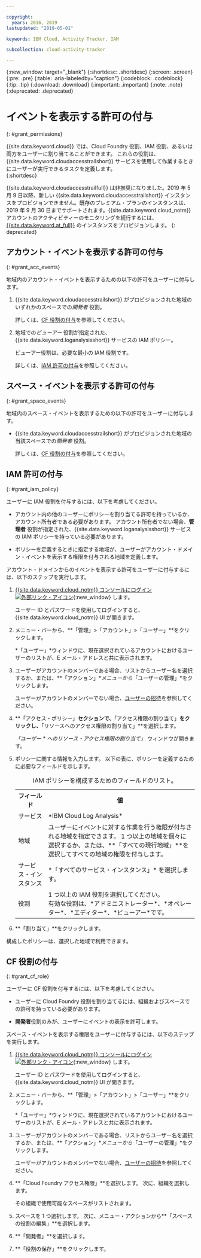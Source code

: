 ```yaml
---

copyright:
  years: 2016, 2019
lastupdated: "2019-05-01"

keywords: IBM Cloud, Activity Tracker, IAM

subcollection: cloud-activity-tracker

---
```


{:new_window: target="_blank"}
{:shortdesc: .shortdesc}
{:screen: .screen}
{:pre: .pre}
{:table: .aria-labeledby="caption"}
{:codeblock: .codeblock}
{:tip: .tip}
{:download: .download}
{:important: .important}
{:note: .note}
{:deprecated: .deprecated}

# イベントを表示する許可の付与
{: #grant_permissions}

{{site.data.keyword.cloud}} では、Cloud Foundry 役割、IAM 役割、あるいは両方をユーザーに割り当てることができます。 これらの役割は、{{site.data.keyword.cloudaccesstrailshort}} サービスを使用して作業するときにユーザーが実行できるタスクを定義します。  
{:shortdesc}

{{site.data.keyword.cloudaccesstrailfull}} は非推奨になりました。2019 年 5 月 9 日以降、新しい {{site.data.keyword.cloudaccesstrailshort}} インスタンスをプロビジョンできません。既存のプレミアム・プランのインスタンスは、2019 年 9 月 30 日までサポートされます。{{site.data.keyword.cloud_notm}} アカウントのアクティビティーのモニタリングを続行するには、[{{site.data.keyword.at_full}}](/docs/services/Activity-Tracker-with-LogDNA?topic=logdnaat-getting-started#getting-started) のインスタンスをプロビジョンします。
{: deprecated}

## アカウント・イベントを表示する許可の付与
{: #grant_acc_events}

地域内のアカウント・イベントを表示するための以下の許可をユーザーに付与します。

1. {{site.data.keyword.cloudaccesstrailshort}} がプロビジョンされた地域のいずれかのスペースでの*開発者* 役割。 

    詳しくは、[CF 役割の付与](/docs/services/cloud-activity-tracker/how-to?topic=cloud-activity-tracker-grant_permissions#grant_cf_role)を参照してください。

2. 地域での*ビューアー* 役割が指定された、{{site.data.keyword.loganalysisshort}} サービスの IAM ポリシー。 

    ビューアー役割は、必要な最小の IAM 役割です。 
	
	詳しくは、[IAM 許可の付与](/docs/services/cloud-activity-tracker/how-to?topic=cloud-activity-tracker-grant_permissions#grant_iam_policy)を参照してください。


## スペース・イベントを表示する許可の付与
{: #grant_space_events}

地域内のスペース・イベントを表示するための以下の許可をユーザーに付与します。

* {{site.data.keyword.cloudaccesstrailshort}} がプロビジョンされた地域の当該スペースでの*開発者* 役割。 

    詳しくは、[CF 役割の付与](/docs/services/cloud-activity-tracker/how-to?topic=cloud-activity-tracker-grant_permissions#grant_cf_role)を参照してください。


## IAM 許可の付与
{: #grant_iam_policy}

ユーザーに IAM 役割を付与するには、以下を考慮してください。

* アカウント内の他のユーザーにポリシーを割り当てる許可を持っているか、アカウント所有者である必要があります。 アカウント所有者でない場合、**管理者** 役割が指定された、{{site.data.keyword.loganalysisshort}} サービスの IAM ポリシーを持っている必要があります。

* ポリシーを定義するときに指定する地域が、ユーザーがアカウント・ドメイン・イベントを表示する権限を付与される地域を定義します。

アカウント・ドメインからのイベントを表示する許可をユーザーに付与するには、以下のステップを実行します。

1. [{{site.data.keyword.cloud_notm}} コンソールにログイン ![外部リンク・アイコン](../../../icons/launch-glyph.svg "外部リンク・アイコン")](https://cloud.ibm.com/login){:new_window} します。
	
	ユーザー ID とパスワードを使用してログインすると、{{site.data.keyword.cloud_notm}} UI が開きます。

2. メニュー・バーから、**「管理」>「アカウント」>「ユーザー」**をクリックします。 

    *「ユーザー」*ウィンドウに、現在選択されているアカウントにおけるユーザーのリストが、E メール・アドレスと共に表示されます。
	
3. ユーザーがアカウントのメンバーである場合、リストからユーザー名を選択するか、または、**「アクション」**メニューから*「ユーザーの管理」*をクリックします。

    ユーザーがアカウントのメンバーでない場合、[ユーザーの招待](/docs/iam?topic=iam-iamuserinv#iamuserinv)を参照してください。

4. **「アクセス・ポリシー」**セクションで、**「アクセス権限の割り当て」**をクリックし、**「リソースへのアクセス権限の割り当て」**を選択します。

    *「ユーザー * へのリソース・アクセス権限の割り当て」* ウィンドウが開きます。

5. ポリシーに関する情報を入力します。 以下の表に、ポリシーを定義するために必要なフィールドを示します。 

    <table>
	  <caption>IAM ポリシーを構成するためのフィールドのリスト。</caption>
	  <tr>
	    <th>フィールド</th>
		<th>値</th>
	  </tr>
	  <tr>
	    <td>サービス</td>
		<td>*IBM Cloud Log Analysis*</td>
	  </tr>	  
	  <tr>
	    <td>地域</td>
		<td>ユーザーにイベントに対する作業を行う権限が付与される地域を指定できます。 1 つ以上の地域を個々に選択するか、または、**「すべての現行地域」**を選択してすべての地域の権限を付与します。</td>
	  </tr>
	  <tr>
	    <td>サービス・インスタンス</td>
		<td>*「すべてのサービス・インスタンス」* を選択します。</td>
	  </tr>
	  <tr>
	    <td>役割</td>
		<td>1 つ以上の IAM 役割を選択してください。 <br>有効な役割は、*アドミニストレーター*、*オペレーター*、*エディター*、*ビューアー*です。</td>
	  </tr>
     </table>
	
6. **「割り当て」**をクリックします。
	
構成したポリシーは、選択した地域で利用できます。 


## CF 役割の付与
{: #grant_cf_role}

ユーザーに CF 役割を付与するには、以下を考慮してください。

* ユーザーに Cloud Foundry 役割を割り当てるには、組織およびスペースでの許可を持っている必要があります。 

* **開発者**役割のみが、ユーザーにイベントの表示を許可します。

スペース・イベントを表示する権限をユーザーに付与するには、以下のステップを実行します。

1. [{{site.data.keyword.cloud_notm}} コンソールにログイン ![外部リンク・アイコン](../../../icons/launch-glyph.svg "外部リンク・アイコン")](https://cloud.ibm.com/login){:new_window} します。
	
	ユーザー ID とパスワードを使用してログインすると、{{site.data.keyword.cloud_notm}} UI が開きます。

2. メニュー・バーから、**「管理」>「アカウント」>「ユーザー」**をクリックします。 

    *「ユーザー」*ウィンドウに、現在選択されているアカウントにおけるユーザーのリストが、E メール・アドレスと共に表示されます。
	
3. ユーザーがアカウントのメンバーである場合、リストからユーザー名を選択するか、または、**「アクション」**メニューから*「ユーザーの管理」*をクリックします。

    ユーザーがアカウントのメンバーでない場合、[ユーザーの招待](/docs/iam?topic=iam-iamuserinv#iamuserinv)を参照してください。

4. **「Cloud Foundry アクセス権限」**を選択します。 次に、組織を選択します。

    その組織で使用可能なスペースがリストされます。

5. スペースを 1 つ選択します。 次に、メニュー・アクションから**「スペースの役割の編集」**を選択します。

6. **「開発者」**を選択します。
	
7. **「役割の保存」**をクリックします。




